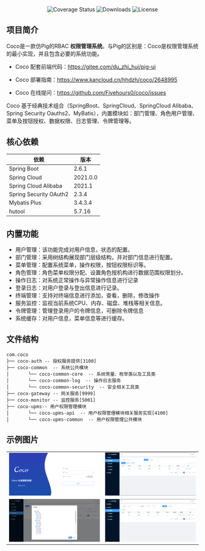 <p align="center">
 <img src="https://img.shields.io/badge/Spring%20Cloud-2021-blue.svg" alt="Coverage Status">
 <img src="https://img.shields.io/badge/Spring%20Boot-2.6-blue.svg" alt="Downloads">
 <img src="https://img.shields.io/badge/license-apache2.0-blue.svg" alt="License"/>
</p>

## **项目简介**
Coco是一款仿Pig的RBAC **权限管理系统**。与Pig的区别是：Coco是权限管理系统的最小实现，并且包含必要的系统功能。

+ Coco 配套前端代码：https://gitee.com/du_zhi_hui/pig-ui

+ Coco 部署指南：https://www.kancloud.cn/hhdzh/coco/2648995

+ Coco 在线提问：https://github.com/Fivehours0/coco/issues

Coco 基于经典技术组合（SpringBoot、SpringCloud、SpringCloud Alibaba、Spring Security Oauths2、MyBatis），内置模块如：部门管理、角色用户管理、菜单及按钮授权、数据权限、日志管理、令牌管理等。

## **核心依赖**
| 依赖 | 版本 |
| --- | --- |
| Spring Boot | 2.6.1 |
| Spring Cloud | 2021.0.0 |
| Spring Cloud Alibaba | 2021.1 |
| Spring Security OAuth2 | 2.3.4 |
| Mybatis Plus | 3.4.3.4 |
| hutool | 5.7.16 |

## **内置功能**
*   用户管理：该功能完成对用户信息，状态的配置。
*   部门管理：采用树结构展现部门层级结构，并对部门信息进行配置。
*   菜单管理：配置系统菜单，操作权限，按钮权限标识等。
*   角色管理：角色菜单权限分配、设置角色按机构进行数据范围权限划分。
*   操作日志：对系统正常操作与异常操作信息进行记录
*   登录日志：对用户登录与登出信息进行记录。
*   终端管理：支持对终端信息进行添加，查看，删除，修改操作
*   服务监控：监视当前系统CPU、内存、磁盘、堆栈等相关信息。
*   令牌管理：管理登录用户的令牌信息，可删除令牌信息
*   系统缓存：对用户信息，菜单信息等进行缓存。

## **文件结构**

~~~
com.coco    
├── coco-auth -- 授权服务提供[3100]
├── coco-common  -- 系统公共模块
│       └── coco-common-core  -- 系统常量、枚举类以及工具类
│       └── coco-common-log  -- 操作日志服务
│       └── coco-common-security  -- 安全相关工具类
├── coco-gateway -- 网关服务[9999]
├── coco-monitor -- 监控服务[5001]
├── coco-upms-- 用户权限管理模块
│       └── coco-upms-api  -- 用户权限管理模块相关服务实现[4100]
│       └── coco-upms-common  -- 用户权限管理公共模块
~~~

## **示例图片**
<table>
  <tr>
    <td><a href="https://www.bilibili.com/video/av45084065" target="_blank"><img src="https://github.com/Fivehours0/coco/blob/master/img/login.png"></a></td>
    <td><a href="https://www.bilibili.com/video/av77344954" target="_blank"><img src="https://github.com/Fivehours0/coco/blob/master/img/user.png"></a></td>
  </tr>
    <tr>
    <td><a href="https://www.bilibili.com/video/BV1J5411476V" target="_blank"><img src="https://github.com/Fivehours0/coco/blob/master/img/auth.png"></a></td>
    <td><a href="https://www.bilibili.com/video/BV14p4y197K5" target="_blank"><img src="https://github.com/Fivehours0/coco/blob/master/img/log.png"></a></td>
  </tr>
</table>